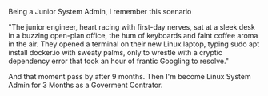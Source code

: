 Being a Junior System Admin, I remember this scenario

"The junior engineer, heart racing with first-day nerves, sat at a sleek desk in a buzzing open-plan office, the hum of keyboards and faint coffee aroma in the air. They opened a terminal on their new Linux laptop, typing sudo apt install docker.io with sweaty palms, only to wrestle with a cryptic dependency error that took an hour of frantic Googling to resolve."

And that moment pass by after 9 months. Then I'm become Linux System Admin for 3 Months as a Goverment Contrator.
